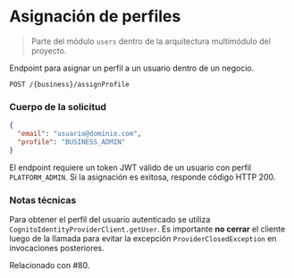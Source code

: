 # Asignación de perfiles
> Parte del módulo `users` dentro de la arquitectura multimódulo del proyecto.

Endpoint para asignar un perfil a un usuario dentro de un negocio.

```
POST /{business}/assignProfile
```

### Cuerpo de la solicitud

```json
{
  "email": "usuario@dominio.com",
  "profile": "BUSINESS_ADMIN"
}
```

El endpoint requiere un token JWT válido de un usuario con perfil `PLATFORM_ADMIN`.
Si la asignación es exitosa, responde código HTTP 200.

### Notas técnicas
Para obtener el perfil del usuario autenticado se utiliza `CognitoIdentityProviderClient.getUser`.
Es importante **no cerrar** el cliente luego de la llamada para evitar la excepción
`ProviderClosedException` en invocaciones posteriores.

Relacionado con #80.

